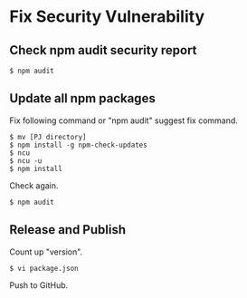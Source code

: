 # Fix Security Vulnerability
## Check npm audit security report
```
$ npm audit
```

## Update all npm packages
Fix following command or "npm audit" suggest fix command.
```
$ mv [PJ directory]
$ npm install -g npm-check-updates
$ ncu
$ ncu -u
$ npm install
```

Check again.
```
$ npm audit
```

## Release and Publish
Count up "version".
```
$ vi package.json
```

Push to GitHub.
